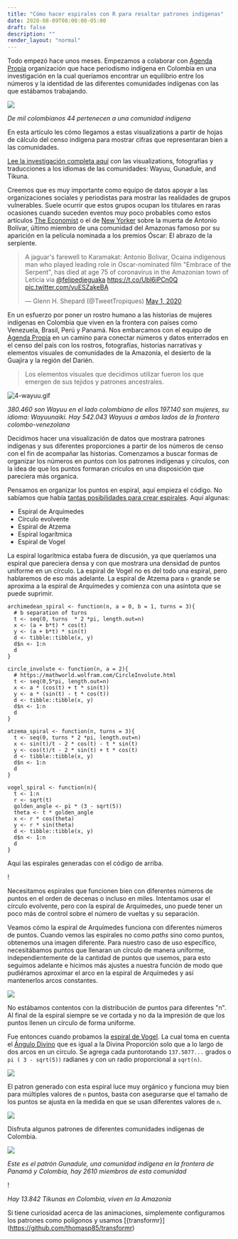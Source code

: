 ```yaml
---
title: "Cómo hacer espirales con R para resaltar patrones indígenas"
date: 2020-08-09T08:00:00-05:00
draft: false
description: ""
render_layout: "normal"
---
```



Todo empezó hace unos meses. Empezamos a colaborar con [Agenda Propia](http://angedapropia.co) organización que hace periodismo indígena en Colombia en una investigación en la cual queríamos encontrar un equilibrio entre los números y la identidad de las diferentes comunidades indígenas con las que estábamos trabajando.

![](1-poblacion.gif)

_De mil colombianos 44 pertenecen a una comunidad indígena_

En esta artículo les cómo llegamos a estas visualizations a partir de hojas de cálculo del censo indígena para mostrar cifras que representaran bien a las comunidades.


[Lee la investigación completa aquí](https://www.agendapropia.co/mujer-palabra-resistencia/) con las visualizations, fotografías y traducciones a los idiomas de las comunidades: Wayuu, Gunadule, and Tikuna.

Creemos que es muy importante como equipo de datos apoyar a las organizaciones sociales y periodistas para mostrar las realidades de grupos vulnerables. Suele ocurrir que estos grupos ocupan los titulares en raras ocasiones cuando suceden eventos muy poco probables como estos artículos [The Economist](https://www.economist.com/obituary/2020/05/28/antonio-bolivar-died-on-april-30th) o el de [New Yorker](https://www.newyorker.com/news/daily-comment/the-death-of-antonio-bolivar-an-indigenous-elder-in-the-amazon-rainforest) sobre la muerta de Antonio Bolívar, último miembro de una comunidad del Amazonas famoso por su aparición en la película nominada a los premios Óscar: El abrazo de la serpiente.


<blockquote class="twitter-tweet"><p lang="en" dir="ltr">A jaguar&#39;s farewell to Karamakat: Antonio Bolivar, Ocaina indigenous man who played leading role in Oscar-nominated film &quot;Embrace of the Serpent&quot;, has died at age 75 of coronavirus in the Amazonian town of Leticia via <a href="https://twitter.com/felipedjeguaka?ref_src=twsrc%5Etfw">@felipedjeguaka</a> <a href="https://t.co/Ubl6iPCn0Q">https://t.co/Ubl6iPCn0Q</a> <a href="https://t.co/vuESZakeBA">pic.twitter.com/vuESZakeBA</a></p>&mdash; Glenn H. Shepard (@TweetTropiques) <a href="https://twitter.com/TweetTropiques/status/1256261482817507333?ref_src=twsrc%5Etfw">May 1, 2020</a></blockquote> <script async src="https://platform.twitter.com/widgets.js" charset="utf-8"></script>


En un esfuerzo por poner un rostro humano a las historias de mujeres indígenas en Colombia que viven en la frontera con países como Venezuela, Brasil, Perú y Panamá. Nos embarcamos con el equipo de [Agenda Propia](http://agendapropia.co) en un camino para conectar números y datos enterrados en el censo del país con los rostros, fotografías, historias narrativas y elementos visuales de comunidades de la Amazonía, el desierto de la Guajira y la región del Darién.

> Los elementos visuales que decidimos utilizar fueron los que emergen de sus tejidos y patrones ancestrales.

![4-wayuu.gif](4-wayuu.gif)

_380.460 son Wayuu en el lado colombiano de ellos 197.140 son mujeres, su idioma: Wayuunaiki. Hay 542.043 Wayuus a ambos lados de la frontera colombo-venezolana_

Decidimos hacer una visualización de datos que mostrara patrones indígenas y sus diferentes proporciones a partir de los números de censo con el fin de acompañar las historias. Comenzamos a buscar formas de organizar los números en puntos con los patrones indígenas y círculos, con la idea de que los puntos formaran crículos en una disposición que pareciera más organica.

Pensamos en organizar los puntos en espiral, aquí empieza el código. No sabíamos que había [tantas posibilidades para crear espirales](https://en.wikipedia.org/wiki/List_of_spirals). Aquí algunas:

- Espiral de Arquímedes
- Círculo evolvente
- Espiral de Atzema
- Espiral logarítmica
- Espiral de Vogel

La espiral logarítmica estaba fuera de discusión, ya que queríamos una espiral que pareciera densa y con que mostrara una densidad de puntos uniforme en un círculo. La espiral de Vogel no es del todo una espiral, pero hablaremos de eso más adelante. La espiral de Atzema para `n` grande se aproxima a la espiral de Arquímedes y comienza con una asíntota que se puede suprimir.


```
archimedean_spiral <- function(n, a = 0, b = 1, turns = 3){
  # b separation of turns
  t <- seq(0, turns  * 2 *pi, length.out=n)
  x <- (a + b*t) * cos(t)
  y <- (a + b*t) * sin(t)
  d <- tibble::tibble(x, y)
  d$n <- 1:n
  d
}

circle_involute <- function(n, a = 2){
  # https://mathworld.wolfram.com/CircleInvolute.html
  t <- seq(0,5*pi, length.out=n)
  x <- a * (cos(t) + t * sin(t))
  y <- a * (sin(t) - t * cos(t))
  d <- tibble::tibble(x, y)
  d$n <- 1:n
  d
}

atzema_spiral <- function(n, turns = 3){
  t <- seq(0, turns * 2 *pi, length.out=n)
  x <- sin(t)/t - 2 * cos(t) - t * sin(t)
  y <- cos(t)/t - 2 * sin(t) + t * cos(t)
  d <- tibble::tibble(x, y)
  d$n <- 1:n
  d
}

vogel_spiral <- function(n){
  t <- 1:n
  r <- sqrt(t)
  golden_angle <- pi * (3 - sqrt(5))
  theta <- t * golden_angle
  x <- r * cos(theta)
  y <- r * sin(theta)
  d <- tibble::tibble(x, y)
  d$n <- 1:n
  d
}

```

Aquí las espirales generadas con el código de arriba.

! [](spirals.png)

Necesitamos espirales que funcionen bien con diferentes números de puntos en el orden de decenas o incluso en miles. Intentamos usar el círculo evolvente, pero con la espiral de Arquímedes, uno puede tener un poco más de control sobre el número de vueltas y su separación.

Veamos cómo la espiral de Arquímedes funciona con diferentes números de puntos. Cuando vemos las espirales no como _paths_ sino como puntos, obtenemos una imagen diferente. Para nuestro caso de uso específico, necesitábamos puntos que llenaran un círculo de manera uniforme, independientemente de la cantidad de puntos que usemos, para esto seguimos adelante e hicimos más ajustes a nuestra función de modo que pudiéramos aproximar el arco en la espiral de Arquímedes y así mantenerlos arcos constantes.

![](archimedean-points.png)

No estábamos contentos con la distribución de puntos para diferentes "n". Al final de la espiral siempre se ve cortada y no da la impresión de que los puntos llenen un círculo de forma uniforme.

Fue entonces cuando probamos la [espiral de Vogel](https://www.codeproject.com/Articles/1221341/The-Vogel-Spiral-Phenomenon). La cual toma en cuenta el [Ángulo Divino](https://en.wikipedia.org/wiki/Golden_angle) que es igual a la Divina Proporción solo que a lo largo de dos arcos en un círculo. Se agrega cada puntorotando `137.5077...` grados o `pi ( 3 - sqrt(5))` radianes y con un radio proporcional a `sqrt(n)`.

![](Golden_Angle.png)

El patron generado con esta espiral luce muy orgánico y funciona muy bien para múltiples valores de `n` puntos, basta con asegurarse que el tamaño de los puntos se ajusta en la medida en que se usan diferentes valores de `n`.

![](vogel.png)

Disfruta algunos patrones de diferentes comunidades indígenas de Colombia.


![](6-gunadule.gif)

_Este es el patrón Gunadule, una comunidad indígena en la frontera de Panamá y Colombia, hay 2610 miembros de esta comunidad_


! [](8-tikuna.gif)

_Hay 13.842 Tikunas en Colombia, viven en la Amazonía_


Si tiene curiosidad acerca de las animaciones, simplemente configuramos los patrones como polígonos y usamos [{transformr}] (https://github.com/thomasp85/transformr)

